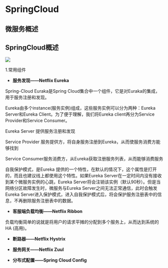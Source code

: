 # SpringCloud

## 微服务概述



## SpringCloud概述

![](D:\TyporaFile\图片\20200325151153721.png)

1.常用组件

*  **服务发现——Netflix Eureka**

Spring-Cloud Euraka是Spring Cloud集合中一个组件，它是对Euraka的集成，用于服务注册和发现。 

Eureka由多个instance(服务实例)组成，这些服务实例可以分为两种：Eureka Server和Eureka Client。为了便于理解，我们将Eureka client再分为Service Provider和Service Consumer。

Eureka Server 提供服务注册和发现

Service Provider 服务提供方，将自身服务注册到Eureka，从而使服务消费方能够找到

Service Consumer服务消费方，从Eureka获取注册服务列表，从而能够消费服务

自我保护模式，是Eureka 提供的一个特性，在默认的情况下，这个属性是打开的，而且也建议线上都使用这个特性。如果Eureka Server在一定时间内没有接收到某个微服务实例的心跳，Eureka Server将会注销该实例（默认90秒）。但是当网络分区故障发生时，微服务与Eureka Server之间无法正常通信，此时会触发Eureka Server进入保护模式，进入自我保护模式后，将会保护服务注册表中的信息，不再删除服务注册表中的数据。

* **客服端负载均衡——Netflix Ribbon**

负载均衡简单的说就是将用户的请求平摊的分配到多个服务上，从而达到系统的HA (高用)。

* **断路器——Netflix Hystrix**



* **服务网关——Netflix Zuul**



* **分布式配置——Spring Cloud Config** 









































